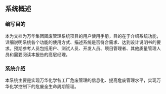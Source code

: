 ## 系统概述

### 编写目的

本为文档为万华集团固废管理系统项目的用户使用手册，目的在于介绍系统功能，详细说明系统各个功能的使用方式、描述系统是否符合需求、达到设计说明书的要求。预期参考人员包括用户、测试人员、开发人员、项目管理者、其他质量管理人员和需要阅读本报告的高层经理。

### 系统介绍

本系统主要是实现万华化学各工厂危废管理的信息化、提高危废管理水平，实现万华化学控制下的危废全生命周期管理。

